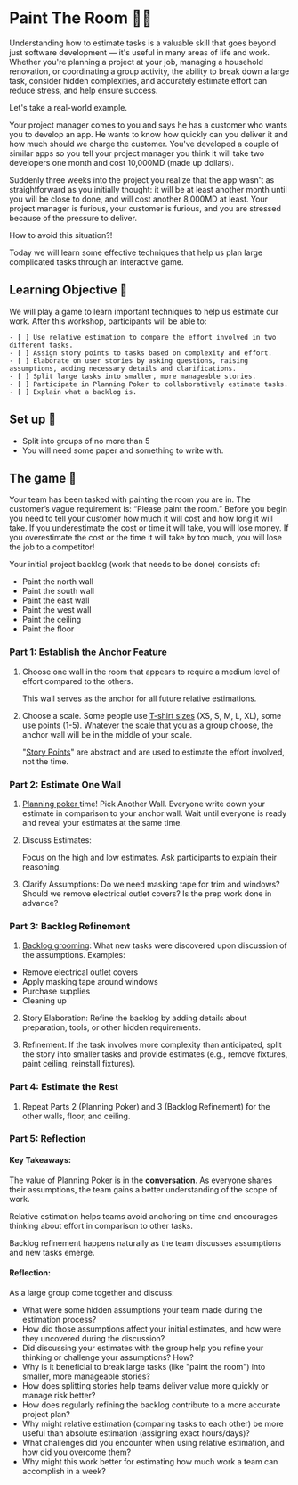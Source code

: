 # Paint The Room 🧑‍🎨

Understanding how to estimate tasks is a valuable skill that goes beyond just software development — it's useful in many areas of life and work. Whether you're planning a project at your job, managing a household renovation, or coordinating a group activity, the ability to break down a large task, consider hidden complexities, and accurately estimate effort can reduce stress, and help ensure success. 

Let's take a real-world example.

Your project manager comes to you and says he has a customer who wants you to develop an app. He wants to know how quickly can you deliver it and how much should we charge the customer. You've developed a couple of similar apps so you tell your project manager you think it will take two developers one month and cost 10,000MD (made up dollars). 

Suddenly three weeks into the project you realize that the app wasn't as straightforward as you initially thought: it will be at least another month until you will be close to done, and will cost another 8,000MD at least. Your project manager is furious, your customer is furious, and you are stressed because of the pressure to deliver. 

How to avoid this situation?!

Today we will learn some effective techniques that help us plan large complicated tasks through an interactive game.

## Learning Objective 🧐

We will play a game to learn important techniques to help us estimate our work. After this workshop, participants will be able to:
```objectives
- [ ] Use relative estimation to compare the effort involved in two different tasks.
- [ ] Assign story points to tasks based on complexity and effort.
- [ ] Elaborate on user stories by asking questions, raising assumptions, adding necessary details and clarifications.
- [ ] Split large tasks into smaller, more manageable stories.
- [ ] Participate in Planning Poker to collaboratively estimate tasks.
- [ ] Explain what a backlog is.
```
## Set up 🌼

- Split into groups of no more than  5
- You will need some paper and something to  write with.

## The game 🎲

Your team has been tasked with painting the room you are in. The customer’s vague requirement is: “Please paint the room.” Before you begin you need to tell your customer how much it will cost and how long it will take. If you underestimate the cost or time it will take, you will lose money. If you overestimate the cost or the time it will take by too much, you will lose the job to a competitor!

Your initial project backlog (work that needs to be done) consists of:

- Paint the north wall
- Paint the south wall
- Paint the east wall
- Paint the west wall
- Paint the ceiling
- Paint the floor

### Part 1: Establish the Anchor Feature

1. Choose one wall in the room that appears to require a medium level of effort compared to the others. 

    This wall serves as the anchor for all future relative estimations.

2. Choose a scale. Some people use [T-shirt sizes](https://asana.com/resources/t-shirt-sizing) (XS, S, M, L, XL), some use points (1-5). Whatever the scale that you as a group choose, the anchor wall will be in the middle of your scale. 

    "[Story Points](https://asana.com/resources/story-points)" are abstract and are used to estimate the effort involved, not the time.

### Part 2: Estimate One Wall

1. [Planning poker ](https://planning-poker-agile.web.app/about-planning-poker)time! Pick Another Wall. Everyone write down your estimate in comparison to your anchor wall. Wait until everyone is ready and reveal your estimates at the same time. 

2. Discuss Estimates:

    Focus on the high and low estimates. Ask participants to explain their reasoning.

3. Clarify Assumptions: Do we need masking tape for trim and windows? Should we remove electrical outlet covers? Is the prep work done in advance?
 
 ### Part 3: Backlog Refinement

1. [Backlog grooming](https://asana.com/resources/backlog-refinement): What new tasks were discovered upon discussion of the assumptions.
  Examples:
- Remove electrical outlet covers
- Apply masking tape around windows
- Purchase supplies
- Cleaning up

2. Story Elaboration: Refine the backlog by adding details about preparation, tools, or other hidden requirements.

3. Refinement: If the task involves more complexity than anticipated, split the story into smaller tasks and provide estimates (e.g., remove fixtures, paint ceiling, reinstall fixtures).

### Part 4: Estimate the Rest 

1. Repeat Parts 2 (Planning Poker) and 3 (Backlog Refinement) for the other walls, floor, and ceiling.

### Part 5: Reflection

#### Key Takeaways:

The value of Planning Poker is in the <strong>conversation</strong>. As everyone shares their assumptions, the team gains a better understanding of the scope of work.

Relative estimation helps teams avoid anchoring on time and encourages thinking about effort in comparison to other tasks.

Backlog refinement happens naturally as the team discusses assumptions and new tasks emerge.

#### Reflection:

As a large group come together and discuss:

- What were some hidden assumptions your team made during the estimation process?
- How did those assumptions affect your initial estimates, and how were they uncovered during the discussion?
- Did discussing your estimates with the group help you refine your thinking or challenge your assumptions? How?
- Why is it beneficial to break large tasks (like "paint the room") into smaller, more manageable stories?
- How does splitting stories help teams deliver value more quickly or manage risk better?
- How does regularly refining the backlog contribute to a more accurate project plan?
- Why might relative estimation (comparing tasks to each other) be more useful than absolute estimation (assigning exact hours/days)?
- What challenges did you encounter when using relative estimation, and how did you overcome them?
- Why might this work better for estimating how much work a team can accomplish in a week?
